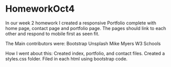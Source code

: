 # HomeworkOct4

In our week 2 homework I created a responsive Portfolio complete with home page, contact page and portfolio page. The pages should link to each other and respond to mobile first as seen fit.

The Main contributors were:
Bootstrap
Unsplash
Mike Myers
W3 Schools


How I went about this:
Created index, portfolio, and contact files.
Created a styles.css folder.
Filed in each html using bootstrap code.
